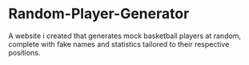 # Random-Player-Generator
A website i created that generates mock basketball players at random, complete with fake names and statistics tailored to their respective positions.
